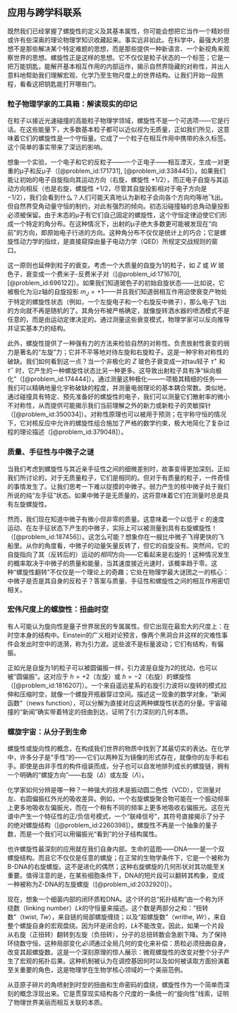 ## 应用与跨学科联系

既然我们已经掌握了螺旋性的定义及其基本属性，你可能会想把它当作一个精妙但或许有些深奥的理论物理学知识收藏起来。事实远非如此。在科学中，最强大的思想不是那些解决某个特定难题的思想，而是那些提供一种新语言、一个新视角来观察世界的思想。螺旋性正是这样的思想。它不仅仅是粒子状态的一个标签；它是一把万能钥匙，能解开基本相互作用的内部运作，揭示自然界隐藏的对称性，并出人意料地帮助我们理解宏观、化学乃至生物尺度上的世界结构。让我们开始一段旅程，看看这把钥匙能打开哪些门。

### 粒子物理学家的工具箱：解读现实的印记

在粒子以接近光速碰撞的高能粒子物理学领域，螺旋性不是一个可选项——它是行话。在这些能量下，大多数基本粒子都可以近似视为无质量，正如我们所见，这意味着它们的螺旋性是一个守恒量。它成了一个粒子在相互作用中携带的永久标签。这个简单的事实带来了深远的影响。

想象一个实验，一个电子和它的反粒子——一个正电子——相互湮灭，生成一对更重的μ子和反μ子（[@problem_id:171731], [@problem_id:338445]）。如果我们能让初始的电子自旋指向其运动方向（右旋，螺旋性 $+1/2$），而正电子自旋与其运动方向相反（也是右旋，螺旋性 $+1/2$，尽管其自旋投影相对于电子方向是 $-1/2$），我们会看到什么？人们可能天真地认为新粒子会向各个方向均等地飞出。但自然界受角动量守恒的制约，对此有强烈的倾向。初态沿碰撞轴的总角动量投影必须被保留。由于末态的μ子有它们自己固定的螺旋性，这个守恒定律迫使它们形成一个特定的角分布。在这种情况下，出射的μ子绝大多数更可能被发现在“向前”的方向，即原始电子行进的方向。这种角分布不仅仅是统计上的巧合；它是螺旋性动力学的指纹，是直接窥探由量子电动力学（QED）所规定交战规则的窗口。

这一原则也延伸到粒子的衰变。考虑一个大质量的自旋为1的粒子，如 $Z$ 或 $W$ 玻色子，衰变成一个费米子-反费米子对（[@problem_id:171670], [@problem_id:696122]）。如果我们知道玻色子的初始自旋状态——比如说，它被极化为沿z轴的自旋投影 $m_J=+1$——并且我们知道弱相互作用迫使衰变产物处于特定的螺旋性状态（例如，一个左旋电子和一个右旋反中微子），那么电子飞出的方向就不再是随机的了。其角分布被严格确定，就像旋转洒水器的喷洒模式不是任意的，而是由运动定律决定的。通过测量这些衰变模式，物理学家可以反向推导并证实基本力的结构。

此外，螺旋性提供了一种强有力的方法来检验自然的对称性。负责放射性衰变的弱力是著名的“左旋”力；它并不平等地对待左旋和右旋粒子。这是一种宇称对称性的破缺。我们如何看到这一点？当一个非极化的 $Z$ 玻色子衰变成一对tau轻子 $\tau^+$ 和 $\tau^-$ 时，它产生的一种螺旋性状态比另一种更多。这导致出射粒子具有净“纵向极化”（[@problem_id:174444]）。通过测量这种极化——一项极其精细的任务——我们可以精确地量化宇称破缺的程度，并测量电弱理论的基本耦合常数。类似地，通过碰撞具有特定、预先准备好的螺旋性的电子，我们可以测量它们散射率的微小不对称性，从而提供可能揭示我们当前理解之外的新力或新粒子的灵敏探针（[@problem_id:350034]）。对称性原理也可以被用于预测；在宇称守恒的情况下，它对核反应中允许的螺旋性组合施加了严格的数学约束，极大地简化了复杂过程的理论描述（[@problem_id:379048]）。

### 质量、手征性与中微子之谜

当我们考虑到螺旋性与其近亲手征性之间的细微差别时，故事变得更加深刻。正如我们所讨论的，对于无质量粒子，它们是相同的。但对于有质量的粒子，一件奇怪的事情发生了。让我们思考一下难以捉摸的中微子。弱力产生的核中微子处于我们所说的纯“左手征”状态。如果中微子是无质量的，这将意味着它们在测量时总是具有左旋螺旋性。

然而，我们现在知道中微子有微小但非零的质量。这意味着一个以低于 $c$ 的速度运动、在左手征状态下产生的中微子，实际上可以被测量到具有右旋螺旋性！（[@problem_id:187456]）。这怎么可能？想象你在一艘比中微子飞得更快的飞船里。从你的角度看，中微子的动量矢量反转了，但它的自旋没有。突然间，它的自旋指向了其（反转后的）运动的*相同*方向——它看起来是右旋的！这种情况发生的概率取决于中微子的质量和能量，当其速度接近光速时，该概率趋于零。这种“螺旋性翻转”不仅仅是一个理论上的奇趣；它处在物理学最大谜团之一的核心：中微子是否是其自身的反粒子？答案与质量、手征性和螺旋性之间的相互作用密切相关。

### 宏伟尺度上的螺旋性：扭曲时空

有人可能认为旋向性是量子世界居民的专属属性。但它出现在最宏大的尺度上：在时空本身的结构中。Einstein的广义相对论预言，像两个黑洞合并这样的灾难性事件会发出时空中的涟漪，称为引力波。这些波不是标量波动；它们有结构，有偏振。

正如光是自旋为1的粒子可以被圆偏振一样，引力波是自旋为2的扰动，也可以被“圆偏振”。这对应于 $h=+2$（左旋）或 $h=-2$（右旋）的螺旋性（[@problem_id:1816207]）。一个来自遥远星系的右旋引力波将以旋转的模式拉伸和压缩时空，就像一个螺旋开瓶器穿过空间。描述这一现象的数学对象，“新闻函数”（news function），可以分解为直接对应这两种螺旋性状态的分量。宇宙碰撞的“新闻”确实带着特定的扭曲到达，证明了引力深刻的几何本质。

### 螺旋宇宙：从分子到生命

螺旋性或旋向性的概念，在构成我们世界的物质中找到了其最切实的表达。在化学中，许多分子是“手性”的——它们以两种互为镜像的形式存在，就像你的左手和右手。即使是由非手性的构件组装而成，分子也可以自发地排列成长的螺旋链，拥有一个明确的“螺旋方向”——右旋（$\Delta$）或左旋（$\Lambda$）。

化学家如何分辨是哪一种？一种强大的技术是振动圆二色性（VCD），它测量对左、右圆偏振红外光的吸收差异。例如，一个右旋螺旋聚合物可能在一个振动频率上更多地吸收左偏振光，而在一个稍有不同的频率上更多地吸收右偏振光。这在光谱中产生一个特征性的正/负信号模式，一个“联峰信号”，其符号直接揭示了分子的绝对螺旋结构（[@problem_id:2260398]）。螺旋性不再是一个抽象的量子数，而是一个我们可以用偏振光“看到”的分子结构属性。

也许螺旋性最深刻的应用就在我们自身内部。生命的蓝图——DNA——是一个双螺旋结构。而且它不仅仅是任意的螺旋；在正常的生物学条件下，它是一个被称为B-DNA的右旋螺旋。这不是进化的偶然；这种右旋螺旋的几何形状对其功能至关重要。值得注意的是，在某些细胞条件下，DNA的短片段可以翻转其构象，变成一种被称为Z-DNA的左旋螺旋（[@problem_id:2032920]）。

现在，想象一个细菌内部的闭环质粒DNA。这个环的总“拓扑结构”由一个称为环绕数（linking number）$Lk$的守恒量来描述。这个数是两部分之和：“扭转数”（twist, $Tw$），来自链的局部螺旋缠绕；以及“超螺旋数”（writhe, $Wr$），来自整个螺旋自身的宏观盘绕。因为环是闭合的，$Lk$不能改变。因此，如果一个片段从右旋（正扭转）翻转到左旋（负扭转），分子的总扭转数会急剧下降。为了保持环绕数守恒，这种局部变化*必须*通过全局几何的变化来补偿：质粒必须扭曲自身，改变其超螺旋数。这是一个深刻原理的惊人展示：微观螺旋性的改变对整个分子产生了宏观的拓扑后果。这种机制被认为在调控基因何时以及如何被读取方面扮演着至关重要的角色，这是物理学在生物学核心领域的一个美丽范例。

从亚原子碎片的角喷射到时空的扭曲和生命密码的盘绕，螺旋性作为一个简单而深刻的概念浮现出来。它是贯穿现实结构各个尺度的一条统一的“旋向性”线索，证明了物理世界美丽而相互关联的本质。